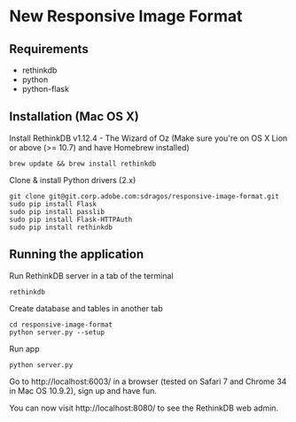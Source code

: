 New Responsive Image Format
===========================

Requirements
------------
* rethinkdb
* python
* python-flask

Installation (Mac OS X)
----------------------
Install RethinkDB v1.12.4 - The Wizard of Oz (Make sure you're on OS X Lion or above (>= 10.7) and have Homebrew installed)
```shell
brew update && brew install rethinkdb
```
Clone & install Python drivers (2.x)
```shell
git clone git@git.corp.adobe.com:sdragos/responsive-image-format.git
sudo pip install Flask
sudo pip install passlib
sudo pip install Flask-HTTPAuth
sudo pip install rethinkdb
```
Running the application
-----------------------
Run RethinkDB server in a tab of the terminal
```shell
rethinkdb
```
Create database and tables in another tab
```shell
cd responsive-image-format
python server.py --setup
```
Run app
```shell
python server.py
```
Go to http://localhost:6003/ in a browser (tested on Safari 7 and Chrome 34 in Mac OS 10.9.2), sign up and have fun.

You can now visit http://localhost:8080/ to see the RethinkDB web admin.
